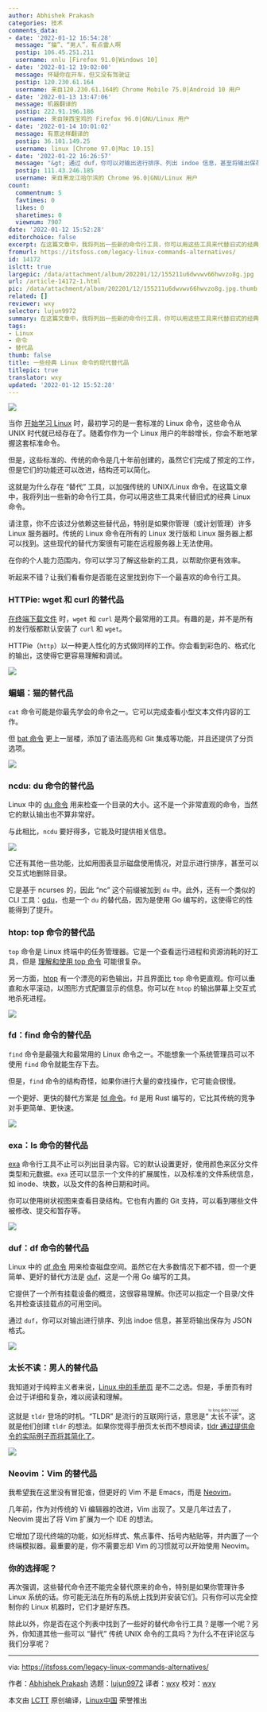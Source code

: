 ```yaml
---
author: Abhishek Prakash
categories: 技术
comments_data:
- date: '2022-01-12 16:54:28'
  message: “猫”、“男人”，有点雷人啊
  postip: 106.45.251.211
  username: xnlu [Firefox 91.0|Windows 10]
- date: '2022-01-12 19:02:00'
  message: 怀疑你在开车，但又没有驾驶证
  postip: 120.230.61.164
  username: 来自120.230.61.164的 Chrome Mobile 75.0|Android 10 用户
- date: '2022-01-13 13:47:06'
  message: 机器翻译的
  postip: 222.91.196.186
  username: 来自陕西宝鸡的 Firefox 96.0|GNU/Linux 用户
- date: '2022-01-14 10:01:02'
  message: 有意这样翻译的
  postip: 36.101.149.25
  username: linux [Chrome 97.0|Mac 10.15]
- date: '2022-01-22 16:26:57'
  message: "&gt; 通过 duf，你可以对输出进行排序、列出 indoe 信息，甚至将输出保存为 JSON 格式。<br />\r\ninode?"
  postip: 111.43.246.185
  username: 来自黑龙江哈尔滨的 Chrome 96.0|GNU/Linux 用户
count:
  commentnum: 5
  favtimes: 0
  likes: 0
  sharetimes: 0
  viewnum: 7907
date: '2022-01-12 15:52:28'
editorchoice: false
excerpt: 在这篇文章中，我将列出一些新的命令行工具，你可以用这些工具来代替旧式的经典 Linux 命令。
fromurl: https://itsfoss.com/legacy-linux-commands-alternatives/
id: 14172
islctt: true
largepic: /data/attachment/album/202201/12/155211u6dwvwv66hwvzo8g.jpg
url: /article-14172-1.html
pic: /data/attachment/album/202201/12/155211u6dwvwv66hwvzo8g.jpg.thumb.jpg
related: []
reviewer: wxy
selector: lujun9972
summary: 在这篇文章中，我将列出一些新的命令行工具，你可以用这些工具来代替旧式的经典 Linux 命令。
tags:
- Linux
- 命令
- 替代品
thumb: false
title: 一些经典 Linux 命令的现代替代品
titlepic: true
translator: wxy
updated: '2022-01-12 15:52:28'
---
```


![](/data/attachment/album/202201/12/155211u6dwvwv66hwvzo8g.jpg)


当你 [开始学习 Linux](https://academy.itsfoss.com/) 时，最初学习的是一套标准的 Linux 命令，这些命令从 UNIX 时代就已经存在了。随着你作为一个 Linux 用户的年龄增长，你会不断地掌握这套标准命令。


但是，这些标准的、传统的命令是几十年前创建的，虽然它们完成了预定的工作，但是它们的功能还可以改进，结构还可以简化。


这就是为什么存在 “替代” 工具，以加强传统的 UNIX/Linux 命令。在这篇文章中，我将列出一些新的命令行工具，你可以用这些工具来代替旧式的经典 Linux 命令。


请注意，你不应该过分依赖这些替代品，特别是如果你管理（或计划管理）许多 Linux 服务器时。传统的 Linux 命令在所有的 Linux 发行版和 Linux 服务器上都可以找到。这些现代的替代方案很有可能在远程服务器上无法使用。


在你的个人能力范围内，你可以学习了解这些新的工具，以帮助你更有效率。


听起来不错？让我们看看你是否能在这里找到你下一个最喜欢的命令行工具。


### HTTPie: wget 和 curl 的替代品


[在终端下载文件](https://itsfoss.com/download-files-from-linux-terminal/) 时，`wget` 和 `curl` 是两个最常用的工具。有趣的是，并不是所有的发行版都默认安装了 `curl` 和 `wget`。


HTTPie（`http`）以一种更人性化的方式做同样的工作。你会看到彩色的、格式化的输出，这使得它更容易理解和调试。


![](/data/attachment/album/202201/12/155228amchccynwnzwz8my.jpg)


### 蝙蝠：猫的替代品


`cat` 命令可能是你最先学会的命令之一。它可以完成查看小型文本文件内容的工作。


但 [bat 命令](https://github.com/sharkdp/bat) 更上一层楼，添加了语法高亮和 Git 集成等功能，并且还提供了分页选项。


![](/data/attachment/album/202201/12/155228mgvg4khz9udjg0x9.png)


### ncdu: du 命令的替代品


Linux 中的 [du 命令](https://linuxhandbook.com/find-directory-size-du-command/) 用来检查一个目录的大小。这不是一个非常直观的命令，当然它的默认输出也不算非常好。


与此相比，`ncdu` 要好得多，它能及时提供相关信息。


![](/data/attachment/album/202201/12/155229ecycz7nhg886a967.png)


它还有其他一些功能，比如用图表显示磁盘使用情况，对显示进行排序，甚至可以交互式地删除目录。


它是基于 ncurses 的，因此 “nc” 这个前缀被加到 `du` 中。此外，还有一个类似的 CLI 工具：[gdu](https://itsfoss.com/gdu/)，也是一个 `du` 的替代品，因为是使用 Go 编写的，这使得它的性能得到了提升。


### htop: top 命令的替代品


`top` 命令是 Linux 终端中的任务管理器。它是一个查看运行进程和资源消耗的好工具，但是 [理解和使用 top 命令](https://linuxhandbook.com/top-command/) 可能很复杂。


另一方面，[htop](https://htop.dev/) 有一个漂亮的彩色输出，并且界面比 `top` 命令更直观。你可以垂直和水平滚动，以图形方式配置显示的信息。你可以在 `htop` 的输出屏幕上交互式地杀死进程。


![](/data/attachment/album/202201/12/155229eaxpofjx88jafrif.png)


### fd：find 命令的替代品


`find` 命令是最强大和最常用的 Linux 命令之一。不能想象一个系统管理员可以不使用 `find` 命令就能生存下去。


但是，`find` 命令的结构奇怪，如果你进行大量的查找操作，它可能会很慢。


一个更好、更快的替代方案是 [fd 命令](https://github.com/sharkdp/fd)。`fd` 是用 Rust 编写的，它比其传统的竞争对手更简单、更快速。


![](/data/attachment/album/202201/12/155229prxw1m77x1uxmt57.png)


### exa：ls 命令的替代品


[exa](https://itsfoss.com/exa/) 命令行工具不止可以列出目录内容。它的默认设置更好，使用颜色来区分文件类型和元数据。`exa` 还可以显示一个文件的扩展属性，以及标准的文件系统信息，如 inode、块数，以及文件的各种日期和时间。


你可以使用树状视图来查看目录结构。它也有内置的 Git 支持，可以看到哪些文件被修改、提交和暂存等。


![](/data/attachment/album/202201/12/155230z10175h058we3drw.jpg)


### duf：df 命令的替代品


Linux 中的 [df 命令](https://linuxhandbook.com/df-command/) 用来检查磁盘空间。虽然它在大多数情况下都不错，但一个更简单、更好的替代方法是 [duf](https://itsfoss.com/duf-disk-usage/)，这是一个用 Go 编写的工具。


它提供了一个所有挂载设备的概览，这很容易理解。你还可以指定一个目录/文件名并检查该挂载点的可用空间。


通过 `duf`，你可以对输出进行排序、列出 indoe 信息，甚至将输出保存为 JSON 格式。


![](/data/attachment/album/202201/12/155230m3lpwmhpjw2oplx2.jpg)


### 太长不读：男人的替代品


我知道对于纯粹主义者来说，[Linux 中的手册页](https://itsfoss.com/linux-man-page-guide/) 是不二之选。但是，手册页有时会过于详细和复杂，难以阅读和理解。


这就是 `tldr` 登场的时机。“TLDR” 是流行的互联网行话，意思是“<ruby> 太长不读 <rt>  to long didn't read </rt></ruby>”。这就是他们创建 `tldr` 的想法。如果你觉得手册页太长而不想阅读，[tldr 通过提供命令的实际例子而将其简化了](https://itsfoss.com/tldr-linux-man-pages-simplified/)。


![](/data/attachment/album/202201/12/155230s7e7520wzzc58gf5.png)


### Neovim：Vim 的替代品


我希望我在这里没有冒犯谁，但更好的 Vim 不是 Emacs，而是 [Neovim](https://neovim.io/)。


几年前，作为对传统的 Vi 编辑器的改进，Vim 出现了。又是几年过去了，Neovim 提出了将 Vim 扩展为一个 IDE 的想法。


它增加了现代终端的功能，如光标样式、焦点事件、括号内粘贴等，并内置了一个终端模拟器。最重要的是，你不需要忘却 Vim 的习惯就可以开始使用 Neovim。


### 你的选择呢？


再次强调，这些替代命令还不能完全替代原来的命令，特别是如果你管理许多 Linux 系统的话。你可能无法在所有的系统上找到并安装它们。只有你可以完全控制你的 Linux 机器时，它们才是好东西。


除此以外，你是否在这个列表中找到了一些好的替代命令行工具？是哪一个呢？另外，你知道其他一些可以 “替代” 传统 UNIX 命令的工具吗？为什么不在评论区与我们分享呢？




---


via: <https://itsfoss.com/legacy-linux-commands-alternatives/>


作者：[Abhishek Prakash](https://itsfoss.com/author/abhishek/) 选题：[lujun9972](https://github.com/lujun9972) 译者：[wxy](https://github.com/wxy) 校对：[wxy](https://github.com/wxy)


本文由 [LCTT](https://github.com/LCTT/TranslateProject) 原创编译，[Linux中国](https://linux.cn/) 荣誉推出